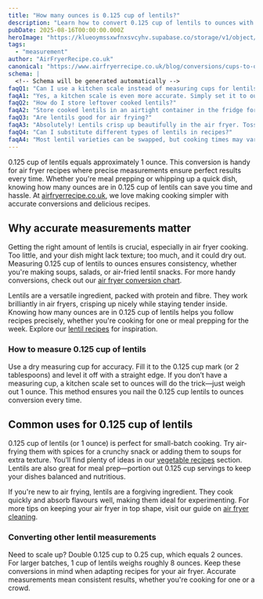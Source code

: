 ```yaml
---
title: "How many ounces is 0.125 cup of lentils?"
description: "Learn how to convert 0.125 cup of lentils to ounces with our simple guide. Perfect for air fryer recipes and meal prep!"
pubDate: 2025-08-16T00:00:00.000Z
heroImage: "https://klueoymssxwfnxsvcyhv.supabase.co/storage/v1/object/public/Shmucket/how-many-ounces-is-0-125-cup-of-lentils.webp"
tags:
  - "measurement"
author: "AirFryerRecipe.co.uk"
canonical: "https://www.airfryerrecipe.co.uk/blog/conversions/cups-to-ounces/how-many-ounces-is-0-125-cup-of-lentils"
schema: |
  <!-- Schema will be generated automatically -->
faqQ1: "Can I use a kitchen scale instead of measuring cups for lentils?"
faqA1: "Yes, a kitchen scale is even more accurate. Simply set it to ounces and weigh out 1 ounce for 0.125 cup of lentils. This method eliminates guesswork and ensures perfect results every time."
faqQ2: "How do I store leftover cooked lentils?"
faqA2: "Store cooked lentils in an airtight container in the fridge for up to 5 days. They also freeze well for up to 3 months. Just portion them out in 0.125 cup servings for easy use later."
faqQ3: "Are lentils good for air frying?"
faqA3: "Absolutely! Lentils crisp up beautifully in the air fryer. Toss 0.125 cup (1 ounce) with oil and spices for a crunchy snack or use them as a protein-packed topping for salads."
faqQ4: "Can I substitute different types of lentils in recipes?"
faqA4: "Most lentil varieties can be swapped, but cooking times may vary. Red lentils cook faster, while green or brown hold their shape better. Adjust measurements like 0.125 cup to ounces based on the type you use."
---
```

<p>0.125 cup of lentils equals approximately 1 ounce. This conversion is handy for air fryer recipes where precise measurements ensure perfect results every time. Whether you're meal prepping or whipping up a quick dish, knowing how many ounces are in 0.125 cup of lentils can save you time and hassle. At <a href=https://www.airfryerrecipe.co.uk>airfryerrecipe.co.uk</a>, we love making cooking simpler with accurate conversions and delicious recipes.</p>  

<h2>Why accurate measurements matter</h2>  
<p>Getting the right amount of lentils is crucial, especially in air fryer cooking. Too little, and your dish might lack texture; too much, and it could dry out. Measuring 0.125 cup of lentils to ounces ensures consistency, whether you're making soups, salads, or air-fried lentil snacks. For more handy conversions, check out our <a href=https://www.airfryerrecipe.co.uk/air-fryer-conversion-chart>air fryer conversion chart</a>.</p>  

<p>Lentils are a versatile ingredient, packed with protein and fibre. They work brilliantly in air fryers, crisping up nicely while staying tender inside. Knowing how many ounces are in 0.125 cup of lentils helps you follow recipes precisely, whether you're cooking for one or meal prepping for the week. Explore our <a href=https://www.airfryerrecipe.co.uk/recipes>lentil recipes</a> for inspiration.</p>  

<h3>How to measure 0.125 cup of lentils</h3>  
<p>Use a dry measuring cup for accuracy. Fill it to the 0.125 cup mark (or 2 tablespoons) and level it off with a straight edge. If you don’t have a measuring cup, a kitchen scale set to ounces will do the trick—just weigh out 1 ounce. This method ensures you nail the 0.125 cup lentils to ounces conversion every time.</p>  

<h2>Common uses for 0.125 cup of lentils</h2>  
<p>0.125 cup of lentils (or 1 ounce) is perfect for small-batch cooking. Try air-frying them with spices for a crunchy snack or adding them to soups for extra texture. You’ll find plenty of ideas in our <a href=https://www.airfryerrecipe.co.uk/recipe-category/vegetables>vegetable recipes</a> section. Lentils are also great for meal prep—portion out 0.125 cup servings to keep your dishes balanced and nutritious.</p>  

<p>If you're new to air frying, lentils are a forgiving ingredient. They cook quickly and absorb flavours well, making them ideal for experimenting. For more tips on keeping your air fryer in top shape, visit our guide on <a href=https://www.airfryerrecipe.co.uk/air-fryer-cleaner>air fryer cleaning</a>.</p>  

<h3>Converting other lentil measurements</h3>  
<p>Need to scale up? Double 0.125 cup to 0.25 cup, which equals 2 ounces. For larger batches, 1 cup of lentils weighs roughly 8 ounces. Keep these conversions in mind when adapting recipes for your air fryer. Accurate measurements mean consistent results, whether you're cooking for one or a crowd.</p>

